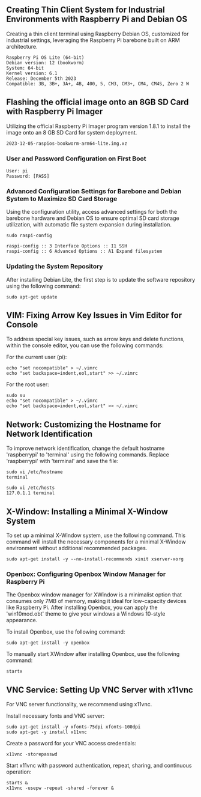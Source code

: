 ## Creating Thin Client System for Industrial Environments with Raspberry Pi and Debian OS

Creating a thin client terminal using Raspberry Debian OS, customized for industrial settings, leveraging the Raspberry Pi barebone built on ARM architecture.

```
Raspberry Pi OS Lite (64-bit)
Debian version: 12 (bookworm)
System: 64-bit
Kernel version: 6.1
Release: December 5th 2023
Compatible: 3B, 3B+, 3A+, 4B, 400, 5, CM3, CM3+, CM4, CM4S, Zero 2 W
```

## Flashing the official image onto an 8GB SD Card with Raspberry Pi Imager

Utilizing the official Raspberry Pi Imager program version 1.8.1 to install the image onto an 8 GB SD Card for system deployment.

```
2023-12-05-raspios-bookworm-arm64-lite.img.xz
```

###  User and Password Configuration on First Boot

```
User: pi
Password: [PASS]
```

### Advanced Configuration Settings for Barebone and Debian System to Maximize SD Card Storage

Using the configuration utility, access advanced settings for both the barebone hardware and Debian OS to ensure optimal SD card storage utilization, with automatic file system expansion during installation.

```
sudo raspi-config
```

```
raspi-config :: 3 Interface Options :: I1 SSH
raspi-config :: 6 Advanced Options :: A1 Expand filesystem
```

### Updating the System Repository

After installing Debian Lite, the first step is to update the software repository using the following command:

```
sudo apt-get update
```

## VIM: Fixing Arrow Key Issues in Vim Editor for Console

To address special key issues, such as arrow keys and delete functions, within the console editor, you can use the following commands:

For the current user (pi):
```
echo "set nocompatible" > ~/.vimrc
echo "set backspace=indent,eol,start" >> ~/.vimrc
```

For the root user:
```
sudo su
echo "set nocompatible" > ~/.vimrc
echo "set backspace=indent,eol,start" >> ~/.vimrc
```

## Network: Customizing the Hostname for Network Identification

To improve network identification, change the default hostname 'raspberrypi' to 'terminal' using the following commands. Replace 'raspberrypi' with 'terminal' and save the file:

```
sudo vi /etc/hostname
terminal
```

```
sudo vi /etc/hosts
127.0.1.1 terminal
```

## X-Window: Installing a Minimal X-Window System

To set up a minimal X-Window system, use the following command. This command will install the necessary components for a minimal X-Window environment without additional recommended packages.

```
sudo apt-get install -y --no-install-recommends xinit xserver-xorg
```

### Openbox: Configuring Openbox Window Manager for Raspberry Pi

The Openbox window manager for XWindow is a minimalist option that consumes only 7MB of memory, making it ideal for low-capacity devices like Raspberry Pi. After installing Openbox, you can apply the 'win10mod.obt' theme to give your windows a Windows 10-style appearance.

To install Openbox, use the following command:

```
sudo apt-get install -y openbox
```

To manually start XWindow after installing Openbox, use the following command:

```
startx
```

## VNC Service: Setting Up VNC Server with x11vnc

For VNC server functionality, we recommend using x11vnc.

Install necessary fonts and VNC server:

```
sudo apt-get install -y xfonts-75dpi xfonts-100dpi
sudo apt-get -y install x11vnc
```

Create a password for your VNC access credentials:

```
x11vnc -storepasswd
```

Start x11vnc with password authentication, repeat, sharing, and continuous operation:
```
starts &
x11vnc -usepw -repeat -shared -forever &
```




